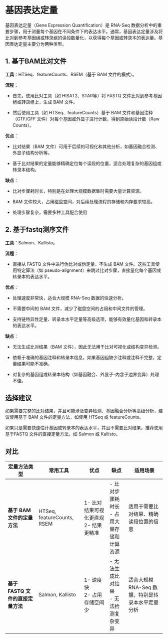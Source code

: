 # 基因表达定量

基因表达定量（Gene Expression Quantification）是 RNA-Seq 数据分析中的重要步骤，用于测量每个基因在不同条件下的表达水平。通常，基因表达定量涉及将比对到参考基因组或转录组的读段数量化，以获得每个基因或转录本的表达量。基因表达定量主要分为两种类型。

## 1. 基于BAM比对文件

**工具**：HTSeq、featureCounts、RSEM（基于 BAM 文件的模式）。

**流程**：

- 首先，使用比对工具（如 HISAT2、STAR等）将 FASTQ 文件比对到参考基因组或转录组上，生成 BAM 文件。

- 然后使用工具（如 HTSeq、featureCounts）基于 BAM 文件和基因注释（GTF/GFF 文件）对每个基因或外显子进行计数，得到原始读段计数（Raw Counts）。

**优点**：

- 比对结果（BAM 文件）可用于后续的可视化和其他分析，如基因融合检测、外显子结构分析等。

- 基于比对结果的定量能够精确定位每个读段的位置，适合处理复杂的基因组或转录本结构。

**缺点**：

- 比对步骤耗时长，特别是在处理大规模数据集时需要大量计算资源。

- BAM 文件较大，占用磁盘空间，对后续处理流程的存储和内存要求较高。

- 处理步骤复杂，需要多种工具配合使用

## 2. 基于fastq测序文件

**工具**：Salmon、Kallisto。

**流程**：

- 直接从 FASTQ 文件中进行伪比对或伪定量，不生成 BAM 文件。这些工具使用特定算法（如 pseudo-alignment）来跳过比对步骤，直接量化每个基因或转录本的表达水平。

**优点**：

- 处理速度非常快，适合大规模 RNA-Seq 数据的快速分析。

- 不需要中间的 BAM 文件，减少了磁盘空间的占用和中间文件的管理。

- 支持链特异性定量、转录本水平定量等高级选项，能够有效量化基因和转录本的表达水平。

**缺点**：

- 无法生成比对结果（BAM 文件），因此无法用于比对可视化或结构变异检测。

- 依赖于准确的基因注释和转录本信息，如果基因组缺少注释或注释不完整，定量结果可能不准确。

- 对复杂的基因组或转录本结构（如基因融合、外显子-内含子边界变异）处理不佳。

## 选择建议

如果需要完整的比对结果，并且可能涉及变异检测、基因融合分析等高级分析，建议使用基于 BAM 文件的定量方法，如使用 HTSeq 或 featureCounts。

如果只是需要快速估计基因或转录本的表达水平，并且不需要比对结果，推荐使用 基于FASTQ 文件的直接定量方法，如 Salmon 或 Kallisto。

## 对比

| **定量方法类型**                  | **常用工具**               | **优点**                              | **缺点**                                      | **适用场景**                                      |
| --------------------------------- | -------------------------- | ------------------------------------- | --------------------------------------------- | ------------------------------------------------- |
| **基于 BAM 文件的定量方法**       | HTSeq, featureCounts, RSEM | 1- 比对结果可视化更直观 2- 结果更精准 | - 比对步骤耗时长<br> - 占用大量存储和计算资源 | 适用于需要比对结果、精确读段位置的信息            |
| **基于 FASTQ 文件的直接定量方法** | Salmon, Kallisto           | 1- 速度快<br> 2- 占用存储空间少       | - 无法生成比对结果<br> - 无法检测复杂变异     | 适合大规模 RNA-Seq 数据，特别是转录本水平定量分析 |
